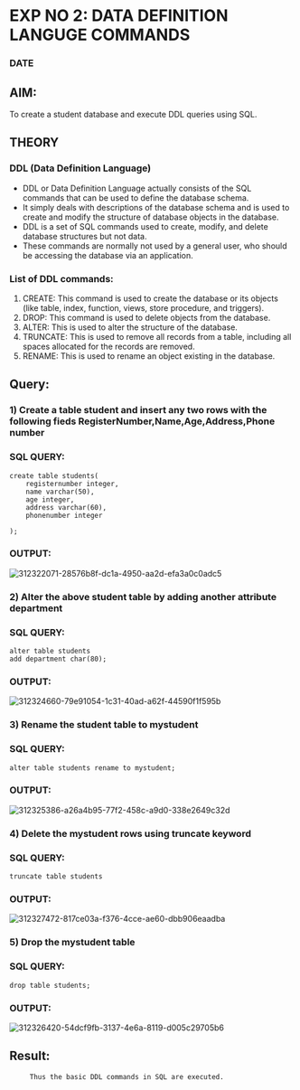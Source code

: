 # EXP NO 2: DATA DEFINITION LANGUGE COMMANDS 
### DATE
## AIM:
To create a student database and execute DDL queries using SQL.


## THEORY
### DDL (Data Definition Language)

* DDL or Data Definition Language actually consists of the SQL commands that can be used to define the database schema.
* It simply deals with descriptions of the database schema and is used to create and modify the structure of database objects in the database.
* DDL is a set of SQL commands used to create, modify, and delete database structures but not data.
* These commands are normally not used by a general user, who should be accessing the database via an application.

 
### List of DDL commands: 
1. CREATE: This command is used to create the database or its objects (like table, index, function, views, store procedure, and triggers).
2. DROP: This command is used to delete objects from the database.
3. ALTER: This is used to alter the structure of the database.
4. TRUNCATE: This is used to remove all records from a table, including all spaces allocated for the records are removed.
5. RENAME: This is used to rename an object existing in the database.

## Query:

### 1) Create a table student  and insert any two rows with the following fieds RegisterNumber,Name,Age,Address,Phone number

### SQL QUERY:
```
create table students(
    registernumber integer,
    name varchar(50),
    age integer,
    address varchar(60),
    phonenumber integer
    
);
```

### OUTPUT:
![312322071-28576b8f-dc1a-4950-aa2d-efa3a0c0adc5](https://github.com/rexlinrajan2004/DBMS/assets/119406566/3c84ecee-156f-4e33-8ab0-8fdcdad4bc70)


### 2) Alter the above student table by adding another attribute department

### SQL QUERY: 
```
alter table students
add department char(80);
```

### OUTPUT:
![312324660-79e91054-1c31-40ad-a62f-44590f1f595b](https://github.com/rexlinrajan2004/DBMS/assets/119406566/60b37ef8-f4ef-48bd-91bf-5ef7bc4b16da)


### 3) Rename the student table to mystudent

### SQL QUERY:
```
alter table students rename to mystudent;
```

### OUTPUT:
![312325386-a26a4b95-77f2-458c-a9d0-338e2649c32d](https://github.com/rexlinrajan2004/DBMS/assets/119406566/44562165-9857-45d2-a9dc-b9b0adc9b345)


### 4) Delete the mystudent rows using truncate keyword

### SQL QUERY:
```
truncate table students
```

### OUTPUT:
![312327472-817ce03a-f376-4cce-ae60-dbb906eaadba](https://github.com/rexlinrajan2004/DBMS/assets/119406566/de3e6e89-a0c9-40df-8c2c-63e04a9e4b1f)

### 5) Drop the mystudent table
 
### SQL QUERY: 
```
drop table students;
```

### OUTPUT:
![312326420-54dcf9fb-3137-4e6a-8119-d005c29705b6](https://github.com/rexlinrajan2004/DBMS/assets/119406566/f751fcbf-60e7-4deb-ac2a-5e09d0d94a76)









## Result:
         Thus the basic DDL commands in SQL are executed. 


